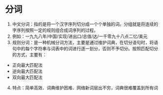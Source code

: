 # 分词
1. 中文分词：指的是将一个汉字序列切分成一个个单独的词。分组就是将连续的字序列按照一定的规则组合成词序列的过程。
2. 例如：一九九八年/中国/实现/进出口/总值/达/一千零九十八点二忆/美元
3. 规则分词：是一种机械分词方法，主要是通过维护词典，在切分语句时，将语句中的每个字符串与词表中的词进行逐一划分，否则不予切分。按照匹配切分的方式，主要有：
- 正向最大匹配法
- 逆向最大匹配法
- 双向最大匹配法
4. 特点：简单高效、词典维护困难、网络新词层出不穷，词典很难覆盖到所有词
 



